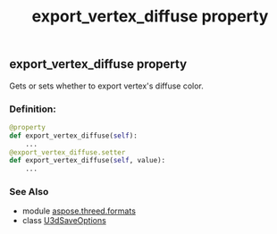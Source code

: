 ﻿---
title: export_vertex_diffuse property
second_title: Aspose.3D for Python via .NET API References
description: 
type: docs
weight: 70
url: /python-net/aspose.threed.formats/u3dsaveoptions/export_vertex_diffuse/
is_root: false
---

## export_vertex_diffuse property


Gets or sets whether to export vertex's diffuse color.
### Definition:
```python
@property
def export_vertex_diffuse(self):
    ...
@export_vertex_diffuse.setter
def export_vertex_diffuse(self, value):
    ...
```

### See Also
* module [aspose.threed.formats](../../)
* class [U3dSaveOptions](/3d/python-net/aspose.threed.formats/u3dsaveoptions)
